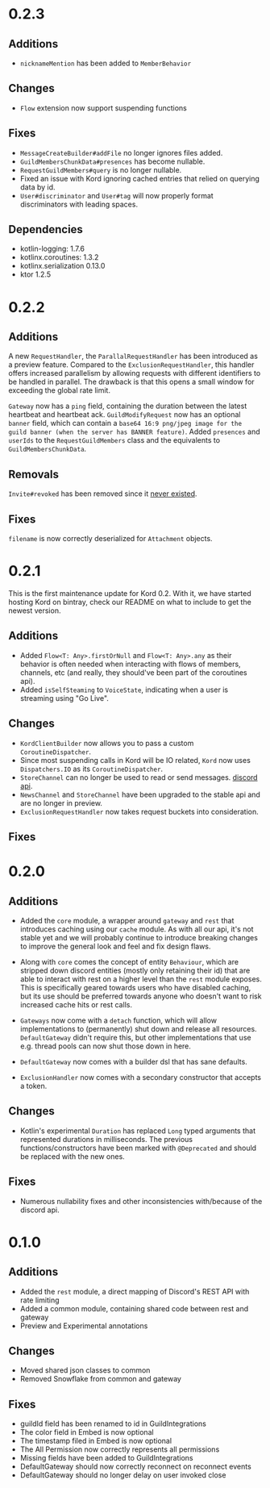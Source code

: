# 0.2.3

## Additions

* `nicknameMention` has been added to `MemberBehavior`

## Changes

* `Flow` extension now support suspending functions

## Fixes

* `MessageCreateBuilder#addFile` no longer ignores files added.
* `GuildMembersChunkData#presences` has become nullable.
* `RequestGuildMembers#query` is no longer nullable.
* Fixed an issue with Kord ignoring cached entries that relied on querying data by id.
* `User#discriminator` and `User#tag` will now properly format discriminators with leading spaces.

## Dependencies
* kotlin-logging: 1.7.6
* kotlinx.coroutines: 1.3.2
* kotlinx.serialization 0.13.0
* ktor 1.2.5

# 0.2.2

## Additions

A new `RequestHandler`, the `ParallalRequestHandler` has been introduced as a preview feature. Compared to the 
`ExclusionRequestHandler`, this handler offers increased parallelism by allowing requests with different identifiers
to be handled in parallel. The drawback is that this opens a small window for exceeding the global rate limit.

`Gateway` now has a `ping` field, containing the duration between the latest heartbeat and heartbeat ack.
`GuildModifyRequest` now has an optional `banner` field, which can contain a `base64 16:9 png/jpeg image for the guild banner (when the server has BANNER feature)`.
Added `presences` and `userIds` to the `RequestGuildMembers` class and the equivalents to `GuildMembersChunkData`.

## Removals

`Invite#revoked` has been removed since it [never existed](https://github.com/discordapp/discord-api-docs/commit/70390b75377098204ccda75e3a7240a1604c7639).

## Fixes

`filename` is now correctly deserialized for `Attachment` objects.

# 0.2.1

This is the first maintenance update for Kord 0.2. 
With it, we have started hosting Kord on bintray, check our README on what to include to get the newest version.

## Additions

* Added `Flow<T: Any>.firstOrNull` and `Flow<T: Any>.any` as their behavior is often needed when interacting with
flows of members, channels, etc (and really, they should've been part of the coroutines api).
* Added `isSelfSteaming` to `VoiceState`, indicating when a user  is streaming using "Go Live".

## Changes

* `KordClientBuilder` now allows you to pass a custom `CoroutineDispatcher`.
* Since most suspending calls in Kord will be IO related, `Kord` now uses `Dispatchers.IO` as its `CoroutineDispatcher`.
* `StoreChannel` can no longer be used to read or send messages. [discord api](https://discordapp.com/developers/docs/resources/channel#channel-object-example-store-channel).
* `NewsChannel` and `StoreChannel` have been upgraded to the stable api and are no longer in preview.
* `ExclusionRequestHandler` now takes request buckets into consideration.

## Fixes

# 0.2.0

## Additions

* Added the `core` module, a wrapper around `gateway` and `rest` that introduces caching using our `cache` module.
As with all our api, it's not stable yet and we will probably continue to introduce breaking changes to improve the 
general look and feel and fix design flaws.

* Along with `core` comes the concept of entity `Behaviour`, 
which are stripped down discord entities (mostly only retaining their id) that are able to interact with rest on a
higher level than the `rest` module exposes. This is specifically geared towards users who have disabled caching, but
its use should be preferred towards anyone who doesn't want to risk increased cache hits or rest calls.

* `Gateways` now come with a `detach` function, which will allow implementations to (permanently) shut down and release
all resources. `DefaultGateway` didn't require this, but other implementations that use e.g. thread pools can now shut
those down in here. 

* `DefaultGateway` now comes with a builder dsl that has sane defaults.

* `ExclusionHandler` now comes with a secondary constructor that accepts a token.

## Changes

* Kotlin's experimental `Duration` has replaced `Long` typed arguments that represented durations in milliseconds. The previous
functions/constructors have been marked with `@Deprecated` and should be replaced with the new ones.

## Fixes

* Numerous nullability fixes and other inconsistencies with/because of the discord api.

# 0.1.0

## Additions

* Added the `rest` module, a direct mapping of Discord's REST API with rate limiting
* Added a common module, containing shared code between rest and gateway 
* Preview and Experimental annotations

## Changes

* Moved shared json classes to common
* Removed Snowflake from common and gateway

## Fixes

* guildId field has been renamed to id in GuildIntegrations
* The color field in Embed is now optional
* The timestamp filed in Embed is now optional
* The All Permission now correctly represents all permissions
* Missing fields have been added to GuildIntegrations
* DefaultGateway should now correctly reconnect on reconnect events
* DefaultGateway should no longer delay on user invoked close
